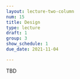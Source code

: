```yaml
---
layout: lecture-two-column
num: 15
title: Design
type: lecture
draft: 1
group: 3
show_schedule: 1
due_date: 2021-11-04

---
```

TBD